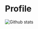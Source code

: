 # Profile
![Github stats](https://github-readme-stats.vercel.app/api?username=hypnore&theme=vision-friendly-dark&show_icons=true&count_private=true)
